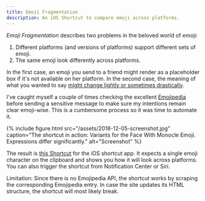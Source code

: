 ```yaml
---
title: Emoji Fragmentation
description: An iOS Shortcut to compare emoji across platforms.
---
```


*Emoji Fragmentation* describes two problems in the beloved world of emoji:

1. Different platforms (and versions of platforms) support different sets of emoji.
2. The same emoji look differently across platforms.

In the first case, an emoji you send to a friend might render as a placeholder box if it's not available on her platform. In the second case, the meaning of what you wanted to say [might change lightly or sometimes drastically](https://blog.emojipedia.org/2018-the-year-of-emoji-convergence/).

I've caught myself a couple of times checking the excellent [Emojipedia](https://emojipedia.org) before sending a sensitive message to make sure my intentions remain clear emoji-wise. This is a cumbersome process so it was time to automate it.

{% include figure.html src="/assets/2018-12-05-screenshot.jpg" caption="The shortcut in action: Variants for the Face With Monocle Emoji. Expressions differ significantly." alt="Screenshot" %}

The result is [this Shortcut](https://www.icloud.com/shortcuts/34768315bcf44c06ad91401bedc88b1e) for the iOS shortcut app. It expects a single emoji character on the clipboard and shows you how it will look across platforms. You can also trigger the shortcut from Notification Center or Siri.

Limitation: Since there is no Emojipedia API, the shortcut works by scraping the corresponding Emojipedia entry. In case the site updates its HTML structure, the shortcut will most likely break.
